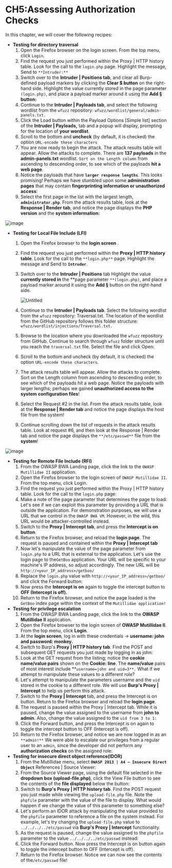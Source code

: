 # CH5:Assessing Authorization Checks

In this chapter, we will cover the following recipes:

- **Testing for directory traversal**
    1. Open the Firefox browser on the login screen. From the top menu, click `Login`.
    2. Find the request you just performed within the Proxy | HTTP history table. Look for the call to the `login.php` page. Highlight the message, Send to `**Intruder:**`
    3. Switch over to the **Intruder | Positions tab**, and clear all Burp-defined payload markers by clicking the **Clear $ button** on the right-hand side. Highlight the value currently stored in the page parameter `(login.php)`, and place a payload marker around it using the **Add § button:**
    4. Continue to the **Intruder | Payloads tab**, and select the following wordlist from the `wfuzz` repository:
    `wfuzz/wordlist/general/admin-panels.txt.`
    5. Click the Load button within the Payload Options [Simple list] section of the **Intruder | Payloads,** tab and a popup will display, prompting for the location of **your wordlist**.
    6. Scroll to the bottom and **uncheck** (by default, it is checked) the option `URL-encode these characters`
    7. You are now ready to begin the attack. The attack results table will appear. Allow the attacks to complete. There are **137 payloads** in the **admin-panels.txt** wordlist. `Sort on the Length column` from ascending to descending order, to see which of the payloads **hit a web page**.
    8. Notice the payloads that have **`larger response lengths`**. This looks promising! Perhaps we have stumbled upon some **administration pages** that may contain **fingerprinting information or unauthorized access**:
    9. Select the first page in the list with the largest length, **`administrator.php`**. From the attack results table, look at the **Response | Render** **tab**, and notice the page displays the **PHP version** and the **system information:**
    
![image](https://user-images.githubusercontent.com/108616378/219857080-7d28d11b-62e4-45c2-aae2-424d34b92853.png)


- **Testing for Local File Include (LFI)**
    1. Open the Firefox browser to the **login screen** .
    2. Find the request you just performed within the **Proxy | HTTP history table**. Look for the call to the `**login.php**` page. Highlight the message and Send to **`Intruder`**.
    3. Switch over to the **Intruder | Positions** tab Highlight the value **currently stored in** the **page parameter `**(login.php)`, and place a payload marker around it using the **Add §** button on the right-hand side.
        
        ![Untitled](https://s3-us-west-2.amazonaws.com/secure.notion-static.com/3b6af088-a079-48b4-881d-32c67305fed8/Untitled.png)
        
    4. Continue to the **Intruder | Payloads tab**. Select the following wordlist from the `wfuzz` repository: Traversal.txt. The location of the wordlist from the GitHub repository follows this folder structure:
    `wfuzz/wordlist/injections/Traversal.txt.`
    5. Browse to the location where you downloaded the `wfuzz` repository from GitHub. Continue to search through `wfuzz` folder structure until you reach the `traversal.txt` file. Select the file and click Open:
    6. Scroll to the bottom and uncheck (by default, it is checked) the option `URL-encode these characters`.
    7. The attack results table will appear. Allow the attacks to complete. Sort on the Length column from ascending to descending order, to see which of the payloads hit a web page. Notice the payloads with larger lengths; perhaps
    we gained **unauthorized access to the system** **configuration files**!
    8. Select the Request #2 in the list. From the attack results table, look at the **Response | Render tab** and notice the page displays the host file from the system!
    9. Continue scrolling down the list of requests in the attack results table. Look at request #6, and then look at the Response | Render tab and notice the page displays the `**/etc/passwd**` file from the **system**!
    
![image](https://user-images.githubusercontent.com/108616378/219857136-3234cfc1-318b-4e28-91c7-058dde77c6a3.png)

- **Testing for Remote File Include (RFI)**
    1. From the OWASP BWA Landing page, click the link to the `OWASP Mutillidae II` application.
    2. Open the Firefox browser to the login screen of `OWASP Mutillidae II`. From the top menu, click Login.
    3. Find the request you just performed within the Proxy | HTTP history table.
    Look for the call to the `login.php` page:
    4. Make a note of the page parameter that determines the page to load: Let's see if we can exploit this parameter by providing a URL that is outside the application. For demonstration purposes, we will use a URL that we control in the `OWASP BWA VM`. However, in the wild, this URL would be attacker-controlled instead.
    5. Switch to the **Proxy | Intercept tab**, and press the **Intercept is on button**.
    6. Return to the Firefox browser, and reload the **login page**. The request is paused and contained within the **Proxy | Intercept tab**
    7. Now let's manipulate the value of the page parameter from `login.php` to a URL that is external to the application. Let's use the login page to the`GetBoo` application. Your URL will be specific to your machine's IP address, so adjust accordingly. The new URL will be
    `http://<your_IP_address>/getboo/`
    8. Replace the `login.php` value with `http://<your_IP_address>/getboo/` and click the Forward button:
    9. Now press the **Intercept is on** again to toggle the intercept button to **OFF (Intercept is off).**
    10. Return to the Firefox browser, and notice the page loaded is the `GetBoo` index page within the context of the `Mutillidae application!`
- **Testing for privilege escalation**
    1. From the OWASP BWA Landing page, click the link to the **OWASP Mutillidae II** application.
    2. Open the Firefox browser to the login screen of **OWASP Mutillidae II**. From the top menu, click **Login**.
    3. At the **login screen**, log in with these credentials → **username: john and password: monkey.**
    4. Switch to Burp's **Proxy | HTTP history tab**. Find the POST and subsequent GET requests you just made by logging in as john:
    5. Look at the GET request from the listing; notice the **cookie name/value pairs** shown on the **Cookie: line**.
    The **name/value** pairs of most interest include **`username=john and uid=3**.` What if we attempt to manipulate these values to a different role?
    6. Let's attempt to manipulate the parameters username and the `uid` stored in the cookie to a different role. We will use **Burp's Proxy | Intercept** to help us perform this attack.
    7. Switch to the **Proxy | Intercept** tab, and press the Intercept is on button. Return to the Firefox browser and reload the **login page**.
    8. The request is paused within the Proxy | Intercept tab. While it is paused, change the value assigned to the username from **john to admin**. Also, change the value assigned to the `uid from 3 to 1:`
    9. Click the Forward button, and press the Intercept is on again to toggle the intercept button to OFF (Intercept is off).
    10. Return to the Firefox browser, and notice we are now logged in as an `**admin!**` We were able to escalate our privileges from a regular user to an `admin`, since the developer did not perform any **authorization checks** on the assigned role:
- **Testing for insecure direct object reference(IDOR)**
    1. From the Mutillidae menu, select **`OWASP 2013 | A4 – Insecure Direct Object`** References | Source Viewer:
    2. From the Source Viewer page, using the default file selected in the **dropdown box (upload-file.php)**, click the View File button to see the contents of the **file displayed** below the button:
    3. Switch to **Burp's Proxy | HTTP history tab**. Find the POST request you just made while viewing the `upload-file.php` file. Note the `phpfile` parameter with the value of the file to display. What would happen if we change the value of this parameter to something else?
    4. Let's perform an IDOR attack by manipulating the value provided to the `phpfile` parameter to reference a file on the system instead. For example, let's try changing the `upload-file.php` value to `../../../../etc/passwd` via **Burp's Proxy | Intercept** functionality.
    5. As the request is paused, change the value assigned to the `phpfile` parameter to the value `../../../../etc/passwd` instead:
    6. Click the Forward button. Now press the Intercept is on button again to toggle the intercept button to OFF (Intercept is off).
    7. Return to the Firefox browser. Notice we can now see the contents of the`/etc/passwd` file!
